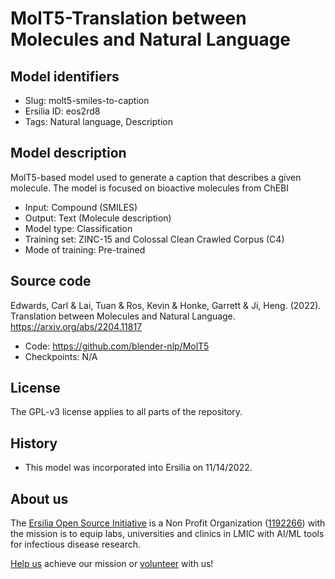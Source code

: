 # MolT5-Translation between Molecules and Natural Language

## Model identifiers
- Slug: molt5-smiles-to-caption
- Ersilia ID: eos2rd8
- Tags: Natural language, Description

## Model description

MolT5-based model used to generate a caption that describes a given molecule. The model is focused on bioactive molecules from ChEBI

- Input: Compound (SMILES)
- Output: Text (Molecule description) 
- Model type: Classification
- Training set: ZINC-15 and Colossal Clean Crawled Corpus (C4)
- Mode of training: Pre-trained

## Source code

Edwards, Carl & Lai, Tuan & Ros, Kevin & Honke, Garrett & Ji, Heng. (2022). Translation between Molecules and Natural Language. 
https://arxiv.org/abs/2204.11817
- Code: https://github.com/blender-nlp/MolT5
- Checkpoints: N/A

## License

The GPL-v3 license applies to all parts of the repository.

## History

- This model was incorporated into Ersilia on 11/14/2022.

## About us

The [Ersilia Open Source Initiative](https://ersilia.io) is a Non Profit Organization ([1192266](https://register-of-charities.charitycommission.gov.uk/charity-search/-/charity-details/5170657/full-print)) with the mission is to equip labs, universities and clinics in LMIC with AI/ML tools for infectious disease research.

[Help us](https://www.ersilia.io/donate) achieve our mission or [volunteer](https://www.ersilia.io/volunteer) with us!
